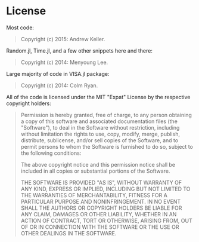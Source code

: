 License
=======

Most code:
> Copyright (c) 2015: Andrew Keller.

Random.jl, Time.jl, and a few other snippets here and there:
> Copyright (c) 2014: Menyoung Lee.

Large majority of code in VISA.jl package:
> Copyright (c) 2014: Colm Ryan.

All of the code is licensed under the MIT "Expat" License by the respective
copyright holders:

> Permission is hereby granted, free of charge, to any person obtaining
> a copy of this software and associated documentation files (the
> "Software"), to deal in the Software without restriction, including
> without limitation the rights to use, copy, modify, merge, publish,
> distribute, sublicense, and/or sell copies of the Software, and to
> permit persons to whom the Software is furnished to do so, subject to
> the following conditions:
>
> The above copyright notice and this permission notice shall be
> included in all copies or substantial portions of the Software.
>
> THE SOFTWARE IS PROVIDED "AS IS", WITHOUT WARRANTY OF ANY KIND,
> EXPRESS OR IMPLIED, INCLUDING BUT NOT LIMITED TO THE WARRANTIES OF
> MERCHANTABILITY, FITNESS FOR A PARTICULAR PURPOSE AND NONINFRINGEMENT.
> IN NO EVENT SHALL THE AUTHORS OR COPYRIGHT HOLDERS BE LIABLE FOR ANY
> CLAIM, DAMAGES OR OTHER LIABILITY, WHETHER IN AN ACTION OF CONTRACT,
> TORT OR OTHERWISE, ARISING FROM, OUT OF OR IN CONNECTION WITH THE
> SOFTWARE OR THE USE OR OTHER DEALINGS IN THE SOFTWARE.
